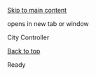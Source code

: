 [Skip to main content](https://www.pittsburghpa.gov/Resident-Services/A-Z-Frequently-Visited/City-Controller#main-content)

opens in new tab or window

City Controller

[Back to top](https://www.pittsburghpa.gov/Resident-Services/A-Z-Frequently-Visited/City-Controller#body-top)

Ready
